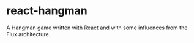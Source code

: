 react-hangman
=============

A Hangman game written with React and with some influences from the Flux architecture.
